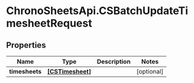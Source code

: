 # ChronoSheetsApi.CSBatchUpdateTimesheetRequest

## Properties
Name | Type | Description | Notes
------------ | ------------- | ------------- | -------------
**timesheets** | [**[CSTimesheet]**](CSTimesheet.md) |  | [optional] 


